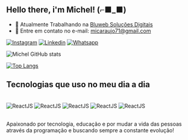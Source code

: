 ## Hello there, i'm Michel! (⌐■_■)

-   💼 Atualmente Trabalhando na <a href='https://bluweb.cc/' target="_blank">Bluweb Soluções Digitais</a>
-   📩 Entre em contato no e-mail: micaraujo71@gmail.com

[![Instagram](https://img.shields.io/badge/LinkedIn-0077B5?style=for-the-badge&logo=linkedin&logoColor=white)](https://www.linkedin.com/in/michel-araujo-2538271b9/)
[![Linkedin](https://img.shields.io/badge/Instagram-E4405F?style=for-the-badge&logo=instagram&logoColor=white)](https://www.instagram.com/k4geno_/)
[![Whatsapp](https://img.shields.io/badge/WhatsApp-25D366?style=for-the-badge&logo=whatsapp&logoColor=white)](https://api.whatsapp.com/send?phone=5554981207562)

![Michel GitHub stats](https://github-readme-stats-k4geno.vercel.app/api?username=K4geNo&show_icons=true&theme=dark)

[![Top Langs](https://github-readme-stats-k4geno.vercel.app/api/top-langs/?username=K4geNo&theme=dark)](https://github.com/K4geNo/github-readme-stats)

## Tecnologias que uso no meu dia a dia

<div style="display: inline_block"><br>
    <img src="https://img.shields.io/badge/React-20232A?style=for-the-badge&logo=react&logoColor=61DAFB" alt="ReactJS" align="center" />
    <img src="https://img.shields.io/badge/Next-black?style=for-the-badge&logo=next.js&logoColor=white" alt="ReactJS" align="center" />
    <img src="https://img.shields.io/badge/node.js-6DA55F?style=for-the-badge&logo=node.js&logoColor=white" alt="ReactJS" align="center" />
    <img src="https://img.shields.io/badge/TypeScript-007ACC?style=for-the-badge&logo=typescript&logoColor=white" alt="ReactJS" align="center" />
    <img src="https://img.shields.io/badge/JavaScript-F7DF1E?style=for-the-badge&logo=javascript&logoColor=black" alt="ReactJS" align="center" />
</div><br>

Apaixonado por tecnologia, educação e por mudar a vida das pessoas através da programação e buscando sempre a constante evolução!
